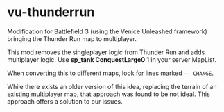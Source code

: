 # vu-thunderrun
Modification for Battlefield 3 (using the Venice Unleashed framework) bringing the Thunder Run map to multiplayer.

This mod removes the singleplayer logic from Thunder Run and adds multiplayer logic. Use **sp_tank ConquestLarge0 1** in your server MapList.

When converting this to different maps, look for lines marked `-- CHANGE`.

While there exists an older version of this idea, replacing the terrain of an existing multiplayer map, that approach was found to be not ideal. This approach offers a solution to our issues.